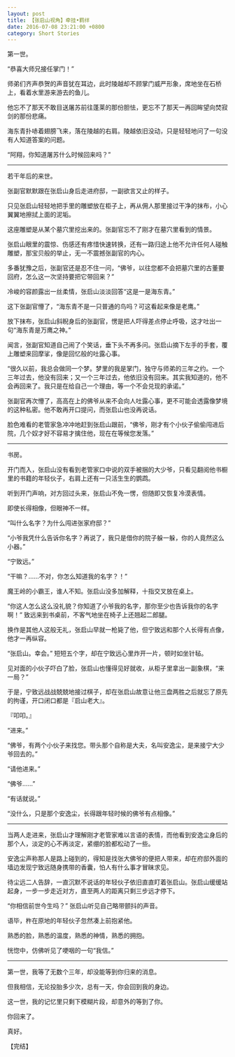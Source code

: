```yaml
---
layout: post
title: 【张启山视角】牵挂•羁绊
date: 2016-07-08 23:21:00 +0800
category: Short Stories
---
```

第一世。

“恭喜大师兄接任掌门！”

师弟们齐声恭贺的声音犹在耳边，此时陵越却不顾掌门威严形象，席地坐在石桥上，看着水里游来游去的鱼儿。

他忘不了那天不敢目送屠苏前往蓬莱的那份胆怯，更忘不了那天一再回眸望向焚寂剑的那份悲痛。

海东青扑哧着翅膀飞来，落在陵越的右肩。陵越依旧没动，只是轻轻地问了一句没有人知道答案的问题。

“阿翔，你知道屠苏什么时候回来吗？”

----

若干年后的来世。

张副官默默跟在张启山身后走进府邸，一副欲言又止的样子。

只见张启山轻轻地把手里的雕塑放在柜子上，再从佣人那里接过干净的抹布，小心翼翼地擦拭上面的泥垢。

这座雕塑是从某个墓穴里挖出来的。张副官忘不了刚才在墓穴里看到的情景。

张启山眼里的震惊、伤感还有疼惜快速转换，还有一路归途上他不允许任何人碰触雕塑，那宝贝般的举止，无一不震撼张副官的内心。

多番犹豫之后，张副官还是忍不住一问，“佛爷，以往您都不会把墓穴里的古董要回府，怎么这一次坚持要把它带回来？”

冷峻的容颜露出一丝柔情，张启山淡淡回答“这是一是海东青。”

这下张副官懵了，“海东青不是一只普通的鸟吗？可这看起来像是老鹰。”

放下抹布，张启山斜睨身后的张副官，愣是把人吓得差点停止呼吸，这才吐出一句“海东青是万鹰之神。”

闻言，张副官知道自己闹了个笑话，垂下头不再多问。张启山摘下左手的手套，覆上雕塑来回摩挲，像是回忆般的吐露心事。

“很久以前，我总会做同一个梦。梦里的我是掌门，独守与师弟的三年之约。一个三年过去，他没有回来；又一个三年过去，他依旧没有回来。其实我知道的，他不会再回来了。我只是在给自己一个理由，等一个不会兑现的承诺。”

张副官再次懵了，高高在上的佛爷从来不会向人吐露心事，更不可能会透露像梦境的这种私密。他不敢再开口提问，而张启山也没再说话。

脸色难看的老管家急冲冲地赶到张启山跟前，“佛爷，刚才有个小伙子偷偷闯进后院，几个奴才好不容易才擒住他，现在在等候您发落。”

----

书房。

开门而入，张启山没有看到老管家口中说的双手被捆的大少爷，只看见翻阅他书橱里的书籍的年轻伙子，右肩上还有一只活生生的鹦鹉。

听到开门声响，对方回过头来，张启山不免一愣，但随即又恢复冷漠表情。

即使长得相像，但眼神不一样。

“叫什么名字？为什么闯进张家府邸？”

“小爷我凭什么告诉你名字？再说了，我只是借你的院子躲一躲，你的人竟然这么小器。”

“宁致远。”

“干嘛？……不对，你怎么知道我的名字？！”

魔王岭的小霸王，谁人不知。张启山没多加解释，十指交叉放在桌上。

“你这人怎么这么没礼貌？你知道了小爷我的名字，那你至少也告诉我你的名字啊！” 致远来到书桌前，不客气地坐在椅子上还翘起二郎腿。

换作是其他人这般无礼，张启山早就一枪毙了他，但宁致远和那个人长得有点像，他才一再纵容。

“张启山。幸会。” 短短五个字，却在宁致远心里炸开一片，顿时如坐针毡。

见对面的小伙子吓白了脸，张启山也懂得见好就收，从柜子里拿出一副象棋，“来一局？”

于是，宁致远战战兢兢地接过棋子，却在张启山故意让他三盘两胜之后就忘了原先的拘谨，开口闭口都是『启山老大』。

『叩叩。』

“进来。”

“佛爷，有两个小伙子来找您。带头那个自称是大夫，名叫安逸尘，是来接宁大少爷回去的。”

“请他进来。”

“佛爷……”

“有话就说。”

“没什么，只是那个安逸尘，长得跟年轻时候的佛爷有点相像。”

----

当两人走进来，张启山才理解刚才老管家难以言语的表情，而他看到安逸尘身后的那个人，淡定的心不再淡定，紧绷的脸都松动了一些。

安逸尘声称那人是路上碰到的，得知是找张大佛爷的便把人带来，却在府邸外面的墙边发现宁致远随身携带的香囊，怕人有什么事才冒昧求见。

待尘远二人告辞，一直沉默不说话的年轻伙子依旧直直盯着张启山。张启山缓缓站起身，一步一步走近对方，直至两人的距离只剩三步远才停下。

“你相信前世今生吗？” 张启山听见自己略带颤抖的声音。

语毕，杵在原地的年轻伙子忽然凑上前抱紧他。

熟悉的脸，熟悉的温度，熟悉的神情，熟悉的拥抱。

恍惚中，仿佛听见了哽咽的一句“我信。”

----

第一世，我等了无数个三年，却没能等到你归来的消息。

但我相信，无论投胎多少次，总有一天，你会回到我的身边。

这一世，我的记忆里只剩下模糊片段，却意外的等到了你。

你回来了。

真好。

【完结】